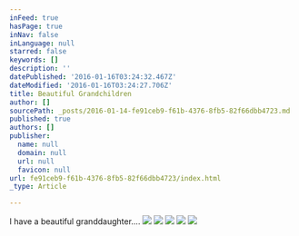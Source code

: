 ```yaml
---
inFeed: true
hasPage: true
inNav: false
inLanguage: null
starred: false
keywords: []
description: ''
datePublished: '2016-01-16T03:24:32.467Z'
dateModified: '2016-01-16T03:24:27.706Z'
title: Beautiful Grandchildren
author: []
sourcePath: _posts/2016-01-14-fe91ceb9-f61b-4376-8fb5-82f66dbb4723.md
published: true
authors: []
publisher:
  name: null
  domain: null
  url: null
  favicon: null
url: fe91ceb9-f61b-4376-8fb5-82f66dbb4723/index.html
_type: Article

---
```

I have a beautiful granddaughter....
![](https://s3-us-west-2.amazonaws.com/the-grid-img/p/0069a62cb981f02db6022ab1f1577394697d465c.jpg)
![](https://s3-us-west-2.amazonaws.com/the-grid-img/p/daed46ccec1544a46eae3a3ed34f67e2b894da84.jpg)
![](https://s3-us-west-2.amazonaws.com/the-grid-img/p/4b53dc7d4598af5c48295869958aa68c15a1b587.jpg)
![](https://s3-us-west-2.amazonaws.com/the-grid-img/p/56e057e813b2fbc589315044835a3e8580f95042.jpg)
![](https://s3-us-west-2.amazonaws.com/the-grid-img/p/b342ed8d616324ed944771c589e58675f3cb421b.jpg)